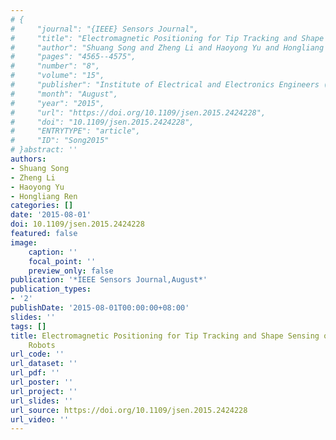 ```yaml
---
# {
#     "journal": "{IEEE} Sensors Journal",
#     "title": "Electromagnetic Positioning for Tip Tracking and Shape Sensing of Flexible Robots",
#     "author": "Shuang Song and Zheng Li and Haoyong Yu and Hongliang Ren",
#     "pages": "4565--4575",
#     "number": "8",
#     "volume": "15",
#     "publisher": "Institute of Electrical and Electronics Engineers ({IEEE})",
#     "month": "August",
#     "year": "2015",
#     "url": "https://doi.org/10.1109/jsen.2015.2424228",
#     "doi": "10.1109/jsen.2015.2424228",
#     "ENTRYTYPE": "article",
#     "ID": "Song2015"
# }abstract: ''
authors:
- Shuang Song
- Zheng Li
- Haoyong Yu
- Hongliang Ren
categories: []
date: '2015-08-01'
doi: 10.1109/jsen.2015.2424228
featured: false
image:
    caption: ''
    focal_point: ''
    preview_only: false
publication: '*IEEE Sensors Journal,August*'
publication_types:
- '2'
publishDate: '2015-08-01T00:00:00+08:00'
slides: ''
tags: []
title: Electromagnetic Positioning for Tip Tracking and Shape Sensing of Flexible
    Robots
url_code: ''
url_dataset: ''
url_pdf: ''
url_poster: ''
url_project: ''
url_slides: ''
url_source: https://doi.org/10.1109/jsen.2015.2424228
url_video: ''
---
```

